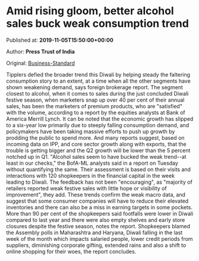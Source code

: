 
# Amid rising gloom, better alcohol sales buck weak consumption trend

Published at: **2019-11-05T15:50:00+00:00**

Author: **Press Trust of India**

Original: [Business-Standard](https://www.business-standard.com/article/economy-policy/amid-rising-gloom-better-alcohol-sales-buck-weak-consumption-trend-119110501712_1.html)

Tipplers defied the broader trend this Diwali by helping steady the faltering consumption story to an extent, at a time when all the other segments have shown weakening demand, says foreign brokerage report.
The segment closest to alcohol, when it comes to sales during the just concluded Diwali festive season, when marketers snap up over 40 per cent of their annual sales, has been the marketers of premium products, who are "satisfied" with the volume, according to a report by the equities analysts at Bank of America Merrill Lynch.
It can be noted that the economic growth has slipped to a six-year low primarily due to steeply falling consumption demand, and policymakers have been taking massive efforts to push up growth by prodding the public to spend more.
And many reports suggest, based on incoming data on IPP, and core sector growth along with exports, that the trouble is getting bigger and the Q2 growth will be lower than the 5 percent notched up in Q1.
"Alcohol sales seem to have bucked the weak trend--at least in our checks," the BofA-ML analysts said in a report on Tuesday without quantifying the same. Their assessment is based on their visits and interactions with 120 shopkeepers in the financial capital in the week leading to Diwali.
The feedback has not been "encouraging", as "majority of retailers reported weak festive sales with little hope or visibility of improvement", they add.
These trends confirm the weak macro data, and suggest that some consumer companies will have to reduce their elevated inventories and there can also be a miss in earning targets in some pockets.
More than 90 per cent of the shopkeepers said footfalls were lower in Diwali compared to last year and there were also empty shelves and early store closures despite the festive season, notes the report.
Shopkeepers blamed the Assembly polls in Maharashtra and Haryana, Diwali falling in the last week of the month which impacts salaried people, lower credit periods from suppliers, diminishing corporate gifting, extended rains and also a shift to online shopping for their woes, the report concludes.
